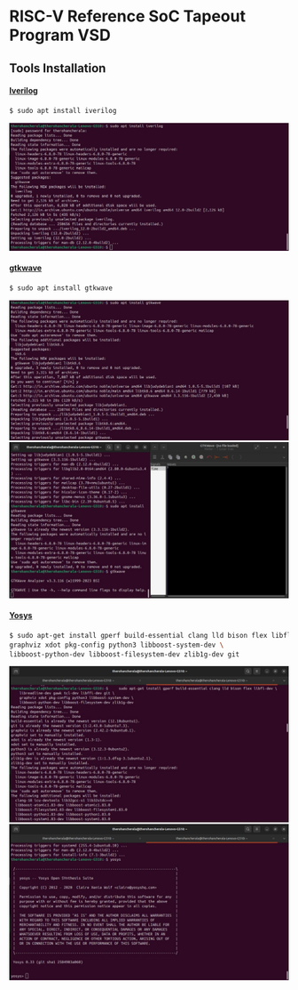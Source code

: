 
# RISC-V Reference SoC Tapeout Program VSD

## Tools Installation



#### <ins>**Iverilog**</ins>
```bash
$ sudo apt install iverilog
```
![Alt Text](Iverilog.jpeg)



#### <ins>**gtkwave**</ins>
```bash
$ sudo apt install gtkwave
```
![Alt Text](gtkwave.jpeg)
![Alt Text](gtkwave_open.jpeg)

#### <ins>**Yosys**</ins>
```bash
$ sudo apt-get install gperf build-essential clang lld bison flex libfl-dev \
graphviz xdot pkg-config python3 libboost-system-dev \
libboost-python-dev libboost-filesystem-dev zlib1g-dev git

```
![Alt Text](yosys_install.jpeg)
![Alt Text](yosys.jpeg)







